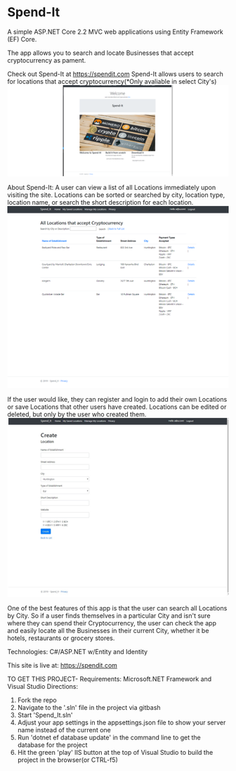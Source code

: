 
# Spend-It 

A simple ASP.NET Core 2.2 MVC web applications using Entity Framework (EF) Core. 

The app allows you to search and locate Businesses that accept cryptocurrency as pament.

Check out Spend-It at https://spendit.com
Spend-It allows users to search for locations that accept cryptocurrency(*Only avaliable in select City's) 
![image](https://github.com/Downeastrussell/Spend-It/blob/master/Spend-It/wwwroot/Pictures/SpendIt.png)

About Spend-It:
A user can view a list of all Locations immediately upon visiting the site.
Locations can be sorted or searched by city, location type, location name, or search the short description for each location.
![image](https://github.com/Downeastrussell/Spend-It/blob/master/Spend-It/wwwroot/Pictures/Home.png)

If the user would like, they can register and login to add their own Locations or save Locations that other users have created. Locations can be edited or deleted, but only by the user who created them. 
![image](https://github.com/Downeastrussell/Spend-It/blob/master/Spend-It/wwwroot/Pictures/Create.jpg)

One of the best features of this app is that the user can search all Locations by City. So if a user finds themselves in a particular City and isn't sure where they can spend their Cryptocurrency, the user can check the app and easily locate all the Businesses in their current City, whether it be hotels, restaurants or grocery stores.

Technologies:
C#/ASP.NET w/Entity and Identity

This site is live at: https://spendit.com

TO GET THIS PROJECT-
Requirements: Microsoft.NET Framework and Visual Studio
Directions:
1) Fork the repo
2) Navigate to the '.sln' file in the project via gitbash
3) Start 'Spend_It.sln'
4) Adjust your app settings in the appsettings.json file to show your server name instead of the current one
5) Run 'dotnet ef database update' in the command line to get the database for the project
6) Hit the green 'play' IIS button at the top of Visual Studio to build the project in the browser(or CTRL-f5)
